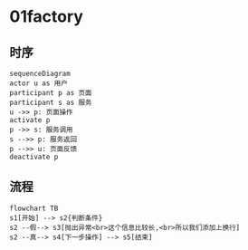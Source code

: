 # 01factory

## 时序

```graph
sequenceDiagram
actor u as 用户
participant p as 页面
participant s as 服务
u ->> p: 页面操作
activate p
p ->> s: 服务调用
s -->> p: 服务返回
p -->> u: 页面反馈
deactivate p
```

## 流程

```graph
flowchart TB
s1[开始] --> s2{判断条件}
s2 --假--> s3[抛出异常<br>这个信息比较长,<br>所以我们添加上换行]
s2 --真--> s4[下一步操作] --> s5[结束]
```

